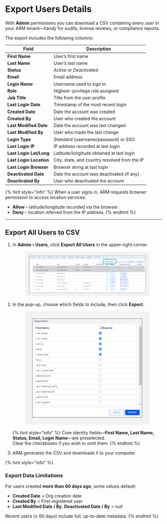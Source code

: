 # Export Users Details

With **Admin** permissions you can download a CSV containing every user in your ARM tenant—handy for audits, license reviews, or compliance reports.

The export includes the following columns:

| Field | Description |
| --- | --- |
| **First Name** | User’s first name |
| **Last Name** | User’s last name |
| **Status** | *Active* or *Deactivated* |
| **Email** | Email address |
| **Login Name** | Username used to sign in |
| **Role** | Highest-privilege role assigned |
| **Job Title** | Title from the user profile |
| **Last Login Date** | Timestamp of the most recent login |
| **Created Date** | Date the account was created |
| **Created By** | User who created the account |
| **Last Modified Date** | Date the account was last changed |
| **Last Modified By** | User who made the last change |
| **Login Type** | *Standard* (username/password) or *SSO* |
| **Last Login IP** | IP address recorded at last login |
| **Last Login Lat/Long** | Latitude/longitude obtained at last login |
| **Last Login Location** | City, state, and country resolved from the IP |
| **Last Login Browser** | Browser string at last login |
| **Deactivated Date** | Date the account was deactivated (if any) |
| **Deactivated By** | User who deactivated the account |

{% hint style="info" %}
When a user signs in, ARM requests browser permission to access location services.  
* **Allow** – latitude/longitude recorded via the browser.  
* **Deny** – location inferred from the IP address.
{% endhint %}

---

## Export All Users to CSV

1. In **Admin › Users**, click **Export All Users** in the upper-right corner.

   <figure><img src="../../../../.gitbook/assets/image (577).png" alt="Export All Users button on the Users page"></figure>

2. In the pop-up, choose which fields to include, then click **Export**.

   <figure><img src="../../../../.gitbook/assets/image (578).png" alt="Field-selection dialog for CSV export" width="511"></figure>

   {% hint style="info" %}
   Core identity fields—**First Name, Last Name, Status, Email, Login Name**—are preselected.  
   Clear the checkboxes if you wish to omit them.
   {% endhint %}

3. ARM generates the CSV and downloads it to your computer.

{% hint style="info" %}
### Export Data Limitations

For users created **more than 60 days ago**, some values default:

* **Created Date** = Org creation date  
* **Created By** = First registered user  
* **Last Modified Date / By**, **Deactivated Date / By** = *null*

Recent users (≤ 60 days) include full, up-to-date metadata.
{% endhint %}
